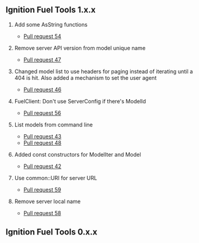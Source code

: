 ## Ignition Fuel Tools 1.x.x

1. Add some AsString functions
    * [Pull request 54](https://bitbucket.org/ignitionrobotics/ign-fuel-tools/pull-requests/54)

1. Remove server API version from model unique name
    * [Pull request 47](https://bitbucket.org/ignitionrobotics/ign-fuel-tools/pull-requests/47)

1. Changed model list to use headers for paging instead of iterating until
   a 404 is hit. Also added a mechanism to set the user agent
    * [Pull request 46](https://bitbucket.org/ignitionrobotics/ign-fuel-tools/pull-requests/46)

1. FuelClient: Don't use ServerConfig if there's ModelId
    * [Pull request 56](https://bitbucket.org/ignitionrobotics/ign-fuel-tools/pull-requests/56)

1. List models from command line
    * [Pull request 43](https://bitbucket.org/ignitionrobotics/ign-fuel-tools/pull-requests/43)
    * [Pull request 48](https://bitbucket.org/ignitionrobotics/ign-fuel-tools/pull-requests/48)

1. Added const constructors for ModelIter and Model
    * [Pull request 42](https://bitbucket.org/ignitionrobotics/ign-fuel-tools/pull-requests/42)

1. Use common::URI for server URL
    * [Pull request 59](https://bitbucket.org/ignitionrobotics/ign-fuel-tools/pull-requests/59)

1. Remove server local name
    * [Pull request 58](https://bitbucket.org/ignitionrobotics/ign-fuel-tools/pull-requests/58)

## Ignition Fuel Tools 0.x.x

